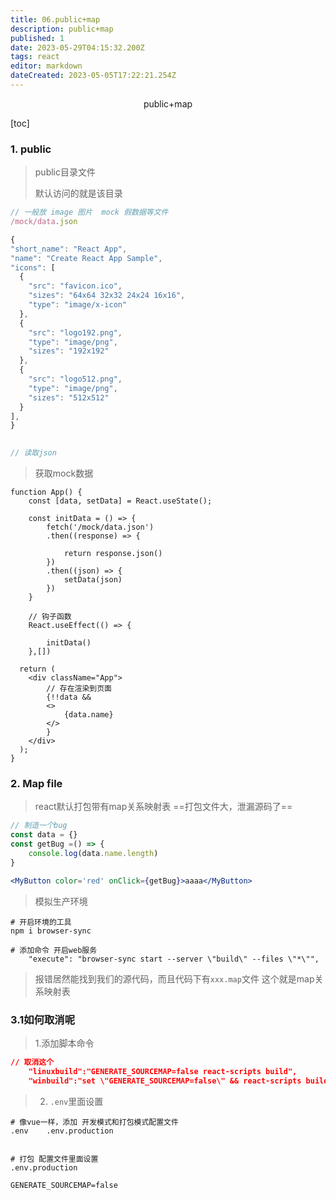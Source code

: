 ```yaml
---
title: 06.public+map
description: public+map
published: 1
date: 2023-05-29T04:15:32.200Z
tags: react
editor: markdown
dateCreated: 2023-05-05T17:22:21.254Z
---
```


<center>public+map</center>





[toc]





### 1. public

> public目录文件
>
> 默认访问的就是该目录

```jsx
// 一般放 image 图片  mock 假数据等文件
/mock/data.json

{
"short_name": "React App",
"name": "Create React App Sample",
"icons": [
  {
    "src": "favicon.ico",
    "sizes": "64x64 32x32 24x24 16x16",
    "type": "image/x-icon"
  },
  {
    "src": "logo192.png",
    "type": "image/png",
    "sizes": "192x192"
  },
  {
    "src": "logo512.png",
    "type": "image/png",
    "sizes": "512x512"
  }
],
}
  

// 读取json
```

> 获取mock数据

```tsx
function App() {
    const [data, setData] = React.useState();

    const initData = () => {
        fetch('/mock/data.json')
        .then((response) => {

            return response.json()
        })
        .then((json) => {
            setData(json)
        })
    }

    // 钩子函数
    React.useEffect(() => {

        initData()
    },[])

  return (
    <div className="App">
        // 存在渲染到页面
        {!!data && 
        <>
            {data.name}
        </>
        }
    </div>
  );
}
```



### 2. Map file

> react默认打包带有map关系映射表 ==打包文件大，泄漏源码了==

```jsx
// 制造一个bug
const data = {}
const getBug =() => {
    console.log(data.name.length)
}

<MyButton color='red' onClick={getBug}>aaaa</MyButton>
```

> 模拟生产环境

```shell
# 开启环境的工具
npm i browser-sync

# 添加命令 开启web服务
	"execute": "browser-sync start --server \"build\" --files \"*\"",
```

> 报错居然能找到我们的源代码，而且代码下有`xxx.map`文件 这个就是map关系映射表





### 3.1如何取消呢

> 1.添加脚本命令

```json
// 取消这个
    "linuxbuild":"GENERATE_SOURCEMAP=false react-scripts build",
    "winbuild":"set \"GENERATE_SOURCEMAP=false\" && react-scripts build",
```

> 2. `.env`里面设置

```shell
# 像vue一样，添加 开发模式和打包模式配置文件
.env    .env.production


# 打包 配置文件里面设置
.env.production

GENERATE_SOURCEMAP=false
```

